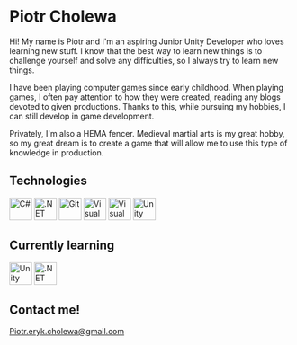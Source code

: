 # Piotr Cholewa

Hi! My name is Piotr and I'm an aspiring Junior Unity Developer who loves learning new stuff. I know that the best way to learn new things is to challenge yourself and solve any difficulties, so I always try to learn new things.

I have been playing computer games since early childhood. When playing games, I often pay attention to how they were created, reading any blogs devoted to given productions. Thanks to this, while pursuing my hobbies, I can still develop in game development.

Privately, I'm also a HEMA fencer. Medieval martial arts is my great hobby, so my great dream is to create a game that will allow me to use this type of knowledge in production.

## Technologies

<a href="https://csharp.net/" title="C#"><img src="https://github.com/tomchen/stack-icons/blob/master/logos/c-sharp.svg" alt="C#" width="40px" height="40px"></a>
<a href="https://www.microsoft.com/net" title=".NET"><img src="https://github.com/tomchen/stack-icons/blob/master/logos/dotnet.svg" alt=".NET" width="40px" height="40px"></a>
<a href="https://git-scm.com/" title="Git"><img src="https://github.com/tomchen/stack-icons/blob/master/logos/git-icon.svg" alt="Git" width="40px" height="40px"></a>
<a href="https://code.visualstudio.com/" title="Visual Studio Code"><img src="https://github.com/tomchen/stack-icons/blob/master/logos/visual-studio-code.svg" alt="Visual Studio Code" width="40px" height="40px"></a>
<a href="https://visualstudio.microsoft.com/vs/" title="Visual Studio"><img src="https://github.com/tomchen/stack-icons/blob/master/logos/visual-studio.svg" alt="Visual Studio" width="40px" height="40px"></a>
<a href="https://unity.com/" title="Unity"><img src="https://github.com/tomchen/stack-icons/blob/master/logos/unity.svg" alt="Unity" width="40px" height="40px"></a>

## Currently learning

<a href="https://unity.com/" title="Unity"><img src="https://github.com/tomchen/stack-icons/blob/master/logos/unity.svg" alt="Unity" width="40px" height="40px"></a>
<a href="https://www.microsoft.com/net" title=".NET"><img src="https://github.com/tomchen/stack-icons/blob/master/logos/dotnet.svg" alt=".NET" width="40px" height="40px"></a>

## Contact me!

Piotr.eryk.cholewa@gmail.com
